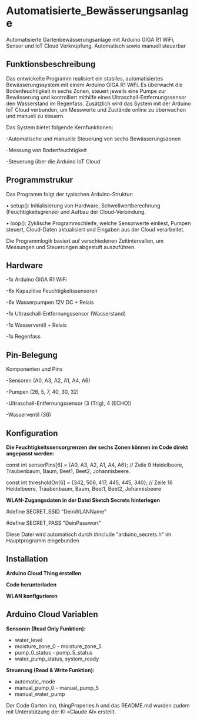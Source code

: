 # Automatisierte_Bewässerungsanlage
Automatisierte Gartenbewässerungsanlage mit Arduino GIGA R1 WiFi,  Sensor und IoT Cloud Verknüpfung. Automatisch sowie manuell steuerbar

## Funktionsbeschreibung
Das entwickelte Programm realisiert ein stabiles, automatisiertes Bewässerungssystem mit einem Arduino GIGA R1 WiFi. 
Es überwacht die Bodenfeuchtigkeit in sechs Zonen, steuert jeweils eine Pumpe zur Bewässerung und kontrolliert mithilfe eines Ultraschall-Entfernungssensor den 
Wasserstand im Regenfass. Zusätzlich wird das System mit der Arduino IoT Cloud verbunden, um Messwerte und Zustände online zu überwachen und manuell zu steuern.

Das System bietet folgende Kernfunktionen:

-Automatische und manuelle Steuerung von sechs Bewässerungszonen

-Messung von Bodenfeuchtigkeit

-Steuerung über die Arduino IoT Cloud

## Programmstrukur
Das Programm folgt der typischen Arduino-Struktur:

•	setup(): Initialisierung von Hardware, Schwellwertberechnung (Feuchtigkeitsgrenze) und Aufbau der Cloud-Verbindung.

•	loop(): Zyklische Programmschleife, welche Sensorwerte einliest, Pumpen steuert, Cloud-Daten aktualisiert und Eingaben aus der Cloud verarbeitet.

Die Programmlogik basiert auf verschiedenen Zeitintervallen, um Messungen und Steuerungen abgestuft auszuführen.


## Hardware
-1x Arduino GIGA R1 WiFi

-6x Kapazitive Feuchtigkeitssensoren

-6x Wasserpumpen 12V DC + Relais

-1x Ultraschall-Entfernungssensor (Wasserstand)

-1x Wasserventil + Relais

-1x Regenfass

## Pin-Belegung

Komponenten und Pins

-Sensoren (A0, A3, A2, A1, A4, A6)   

-Pumpen (26, 5, 7, 40, 30, 32)

-Ultraschall-Entfernungssensor (3 (Trig), 4 (ECHO))

-Wasserventil (36)

## Konfiguration

**Die Feuchtigkeitssensorgrenzen der sechs Zonen können im Code direkt angepasst werden:**


const int sensorPins[6] = {A0, A3, A2, A1, A4, A6}; // Zeile 9 Heidelbeere, Traubenbaum, Baum, Beet1, Beet2, Johannisbeere.

const int thresholdOn[6] = {342, 506, 417, 445, 445, 340}; // Zeile 16 Heidelbeere, Traubenbaum, Baum, Beet1, Beet2, Johannisbeere 





**WLAN-Zugangsdaten in der Datei Sketch Secrets hinterlegen**

#define SECRET_SSID "DeinWLANName"

#define SECRET_PASS "DeinPasswort"

Diese Datei wird automatisch durch #include "arduino_secrets.h" im Hauptprogramm eingebunden

## Installation

**Arduino Cloud Thing erstellen**

**Code herunterladen**

**WLAN konfigurieren**


## Arduino Cloud Variablen

**Sensoren (Read Only Funktion):**
- water_level
- moisture_zone_0 - moisture_zone_5
- pump_0_status - pump_5_status
- water_pump_status, system_ready

**Steuerung (Read & Write Funktion):**
- automatic_mode
- manual_pump_0 - manual_pump_5
- manual_water_pump


Der Code Garten.ino, thingProperies.h und das README.md wurden zudem mit Unterstützung der KI «Claude AI» erstellt.
